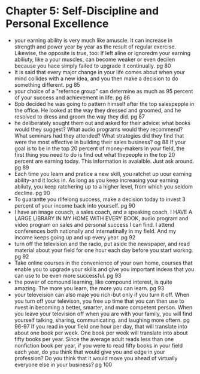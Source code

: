 # Chapter 5: Self-Discipline and Personal Excellence

- your earning ability is very much like amuscle. It can increase in strength and power year by year as the result of regular exercise. Likewise, the opposite is true, too: If
left aline or ignoredm your earning abiliuty, like a your muscles, can become weaker or even decilen because you hace simply failed to upgrade it continually. pg 80
- It is said that every major change in your life comes about when your mind collides with a new idea, and you then make a decision to do something different. pg 85
- your choice of a "refernce group" can determine as much as 95 percent of your success and achievement in life. pg 86
- Bpb decided he was going to pattern himself after the top salespepple in the office. He looked at the way they dressed and groomed, and he resolved to dress and groom the way they did. pg 87
- he deliberately sought them out and asked for their advice: what books would they suggest? What audio programs would they recommend? What seminars had they attended? What strategies did they find that were the most effective
in building their sales business? og 88
If your goal is to be in the top 20 percent of money-makers in your field, the first thing you need to do is find out what thepeople in the top 20 percent are earning today.
This information is avaialble. Just ask around. pg 89
- Each time you learn and pratice a new skill, you ratchet up uour earning ability-and it locks in. As long as you keep increasing your earning abiluty, you keep ratchering up to a higher level, from which you seldom decline. pg 90
- To guarantte you rlifelong success, make a decision today to invest 3 percent of your income back into yourself. pg 90
- I have an image couach, a sales coach, and a speaking coach. I HAVE A LARGE LIBRARY IN MY HOME WITH EVERY BOOK, audio program and video program on sales and personal success I can find. 
I attend conferences both nationally and internatinally in my field. And my income keeps going up and up every year. pg 92
- turn off the television and the radio, put aside the newspaper, and read material about your field for one hour each day before you start workng. pg 92
- Take online courses in the convenience of your own home, courses that enable you to upgrade your skills and give you important indeas that you can use to be even more successful. pg 93
- the power of comound learning, like compound interest, is quite amazing. The more you learn, the more you can learn. pg 93
- your televeision can also maje you rich-but only if you turn it off. When you turn off your televison, you free up time that you can then use to nvest in becoming a better, smarter, and more competent person. When you
leave your television off when you are with your family, you will find yourself talking, sharing, communicating. and laughing more oftern. pg 96-97
 If you read in your field one hour per day, that will translate into about one book per week. One book per week will translate into about fifty books per year.
 Since the average adult reads less than one nonfiction book per year, if you were to read fifty books in your field each year, do you think that would give you and edge in your 
 profession? Do you think that it would move you ahead of virtually everyone else in your business? pg 100
